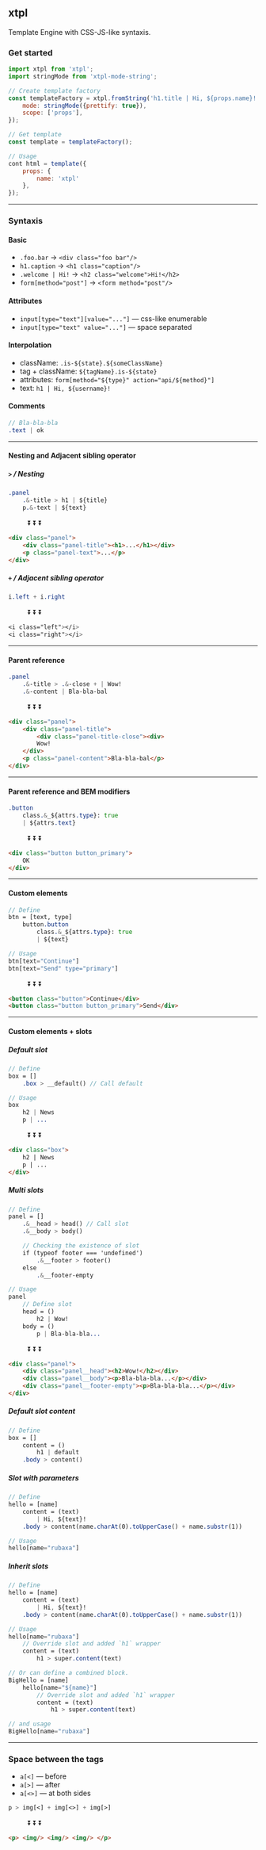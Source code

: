 xtpl
----
Template Engine with CSS-JS-like syntaxis.


### Get started

```js
import xtpl from 'xtpl';
import stringMode from 'xtpl-mode-string';

// Create template factory
const templateFactory = xtpl.fromString('h1.title | Hi, ${props.name}!', {
	mode: stringMode({prettify: true}),
	scope: ['props'],
});

// Get template
const template = templateFactory();

// Usage
cont html = template({
	props: {
		name: 'xtpl'
	},
});
```

---

### Syntaxis

#### Basic

 - `.foo.bar` -> `<div class="foo bar"/>`
 - `h1.caption` -> `<h1 class="caption"/>`
 - `.welcome | Hi!` -> `<h2 class="welcome">Hi!</h2>`
 - `form[method="post"]` -> `<form method="post"/>`


#### Attributes

 - `input[type="text"][value="..."]` — css-like enumerable
 - `input[type="text" value="..."]` — space separated


#### Interpolation

 - className: `.is-${state}.${someClassName}`
 - tag + className: `${tagName}.is-${state}`
 - attributes: `form[method="${type}" action="api/${method}"]`
 - text: `h1 | Hi, ${username}!`


#### Comments
```sass
// Bla-bla-bla
.text | ok
```

---


#### Nesting and Adjacent sibling operator

##### `>` / Nesting

```sass
.panel
	.&-title > h1 | ${title}
	p.&-text | ${text}
```

&nbsp; &nbsp; &nbsp; &nbsp; &nbsp;  :arrow_double_down:  :arrow_double_down:  :arrow_double_down:

```html
<div class="panel">
	<div class="panel-title"><h1>...</h1></div>
	<p class="panel-text">...</p>
</div>
```


##### `+` / Adjacent sibling operator

```sass
i.left + i.right
```

&nbsp; &nbsp; &nbsp; &nbsp; &nbsp;  :arrow_double_down:  :arrow_double_down:  :arrow_double_down:

```sass
<i class="left"></i>
<i class="right"></i>
```

---


#### Parent reference

```sass
.panel
	.&-title > .&-close + | Wow!
	.&-content | Bla-bla-bal
```

&nbsp; &nbsp; &nbsp; &nbsp; &nbsp;  :arrow_double_down:  :arrow_double_down:  :arrow_double_down:

```html
<div class="panel">
	<div class="panel-title">
		<div class="panel-title-close"><div>
		Wow!
	</div>
	<p class="panel-content">Bla-bla-bal</p>
</div>
```


---


#### Parent reference and BEM modifiers

```sass
.button
	class.&_${attrs.type}: true
	| ${attrs.text}
```

&nbsp; &nbsp; &nbsp; &nbsp; &nbsp;  :arrow_double_down:  :arrow_double_down:  :arrow_double_down:

```html
<div class="button button_primary">
	OK
</div>
```

---

#### Custom elements

```sass
// Define
btn = [text, type]
	button.button
		class.&_${attrs.type}: true
		| ${text}

// Usage
btn[text="Continue"]
btn[text="Send" type="primary"]
```

&nbsp; &nbsp; &nbsp; &nbsp; &nbsp;  :arrow_double_down:  :arrow_double_down:  :arrow_double_down:

```html
<button class="button">Continue</div>
<button class="button button_primary">Send</div>
```

---

#### Custom elements + slots

##### Default slot
```sass
// Define
box = []
	.box > __default() // Call default

// Usage
box
	h2 | News
	p | ...
```

&nbsp; &nbsp; &nbsp; &nbsp; &nbsp;  :arrow_double_down:  :arrow_double_down:  :arrow_double_down:

```html
<div class="box">
	h2 | News
	p | ...
</div>
```

##### Multi slots
```sass
// Define
panel = []
	.&__head > head() // Call slot
	.&__body > body()

	// Checking the existence of slot
	if (typeof footer === 'undefined')
		.&__footer > footer()
	else
		.&__footer-empty

// Usage
panel
	// Define slot
	head = ()
		h2 | Wow!
	body = ()
		p | Bla-bla-bla...
```

&nbsp; &nbsp; &nbsp; &nbsp; &nbsp;  :arrow_double_down:  :arrow_double_down:  :arrow_double_down:

```html
<div class="panel">
	<div class="panel__head"><h2>Wow!</h2></div>
	<div class="panel__body"><p>Bla-bla-bla...</p></div>
	<div class="panel__footer-empty"><p>Bla-bla-bla...</p></div>
</div>
```


##### Default slot content
```sass
// Define
box = []
	content = ()
		h1 | default
	.body > content()

```


##### Slot with parameters
```sass
// Define
hello = [name]
	content = (text)
		| Hi, ${text}!
	.body > content(name.charAt(0).toUpperCase() + name.substr(1))

// Usage
hello[name="rubaxa"]
```


##### Inherit slots
```sass
// Define
hello = [name]
	content = (text)
		| Hi, ${text}!
	.body > content(name.charAt(0).toUpperCase() + name.substr(1))

// Usage
hello[name="rubaxa"]
	// Override slot and added `h1` wrapper
	content = (text)
		h1 > super.content(text)

// Or can define a combined block.
BigHello = [name]
	hello[name="${name}"]
		// Override slot and added `h1` wrapper
		content = (text)
			h1 > super.content(text)

// and usage
BigHello[name="rubaxa"]
```

---


### Space between the tags

 - `a[<]` — before
 - `a[>]` — after
 - `a[<>]` — at both sides

```sass
p > img[<] + img[<>] + img[>]
```

&nbsp; &nbsp; &nbsp; &nbsp; &nbsp;  :arrow_double_down:  :arrow_double_down:  :arrow_double_down:

```html
<p> <img/> <img/> <img/> </p>
```
